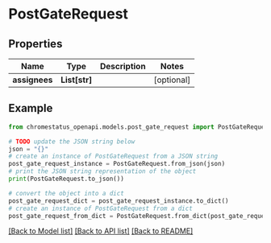 # PostGateRequest


## Properties

Name | Type | Description | Notes
------------ | ------------- | ------------- | -------------
**assignees** | **List[str]** |  | [optional] 

## Example

```python
from chromestatus_openapi.models.post_gate_request import PostGateRequest

# TODO update the JSON string below
json = "{}"
# create an instance of PostGateRequest from a JSON string
post_gate_request_instance = PostGateRequest.from_json(json)
# print the JSON string representation of the object
print(PostGateRequest.to_json())

# convert the object into a dict
post_gate_request_dict = post_gate_request_instance.to_dict()
# create an instance of PostGateRequest from a dict
post_gate_request_from_dict = PostGateRequest.from_dict(post_gate_request_dict)
```
[[Back to Model list]](../README.md#documentation-for-models) [[Back to API list]](../README.md#documentation-for-api-endpoints) [[Back to README]](../README.md)


